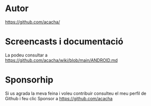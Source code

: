 # Autor

https://github.com/acacha/

# Screencasts i documentació

La podeu consultar a https://github.com/acacha/wiki/blob/main/ANDROID.md

# Sponsorhip

Si us agrada la meva feina i voleu contribuir consulteu el meu perfil de Github i feu clic Sponsor a https://github.com/acacha
